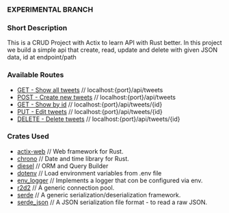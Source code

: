### EXPERIMENTAL BRANCH 

### Short Description
This is a CRUD Project with Actix to learn API with Rust better. In this project we build a simple api that create, read, update and delete with given JSON data, id at endpoint/path

### Available Routes

- [GET - Show all tweets](http://localhost:8080/api/tweets) // localhost:{port}/api/tweets
- [POST - Create new tweets](http://localhost:8080/api/tweets) // localhost:{port}/api/tweets
- [GET - Show by id](http://localhost:8080/api/tweets/1) // localhost:{port}/api/tweets/{id}
- [PUT - Edit tweets](http://localhost:8080/api/tweets/1) // localhost:{port}/api/tweets/{id}
- [DELETE - Delete tweets](http://localhost:8080/api/tweets/1) // localhost:{port}/api/tweets/{id}

### Crates Used

- [actix-web](https://crates.io/crates/actix-web) // Web framework for Rust.
- [chrono](https://crates.io/crates/chrono) // Date and time library for Rust.
- [diesel](https://crates.io/crates/diesel) // ORM and Query Builder
- [dotenv](https://crates.io/crates/dotenv) // Load environment variables from .env file
- [env_logger](https://crates.io/crates/env_logger) // Implements a logger that con be configured via env.
- [r2d2](https://crates.io/crates/r2d2) // A generic connection pool.
- [serde](https://crates.io/crates/serde) // A generic serialization/deserialization framework.
- [serde_json](https://crates.io/crates/serde_json) // A JSON serialization file format - to read a raw JSON. 